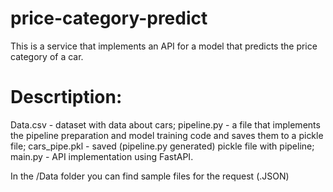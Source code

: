 # price-category-predict
This is a service that implements an API for a model that predicts the price category of a car.
# Descrtiption:
Data.csv - dataset with data about cars;
pipeline.py - a file that implements the pipeline preparation and model training code and saves them to a pickle file;
cars_pipe.pkl - saved (pipeline.py generated) pickle file with pipeline;
main.py - API implementation using FastAPI.

In the /Data folder you can find sample files for the request (.JSON)
